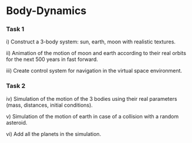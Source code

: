 # Body-Dynamics
### Task 1
i) Construct a 3-body system: sun, earth, moon with realistic textures.

ii) Animation of the motion of moon and earth according to their real orbits for the next 500 years in fast forward. 

iii) Create control system for navigation in the virtual space environment.

### Task 2
iv) Simulation of the motion of the 3 bodies using their real parameters (mass, distances, initial conditions).

v) Simulation of the motion of earth in case of a collision with a random asteroid.

vi) Add all the planets in the simulation.
